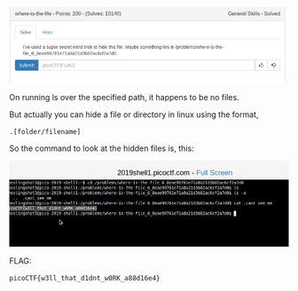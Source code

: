 ![](./images/logo.png)



On running ls over the specified path, it happens to be no files.

But actually you can hide a file or directory in linux using the format,

```
.[folder/filename]
```

So the command to look at the hidden files is, this:

![](./images/img1.png)

FLAG:
```
picoCTF{w3ll_that_d1dnt_w0RK_a88d16e4}
```
